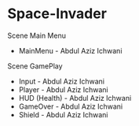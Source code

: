 # Space-Invader

Scene Main Menu

- MainMenu - Abdul Aziz Ichwani

Scene GamePlay

- Input - Abdul Aziz Ichwani
- Player - Abdul Aziz Ichwani
- HUD (Health) - Abdul Aziz Ichwani
- GameOver - Abdul Aziz Ichwani
- Shield - Abdul Aziz Ichwani
